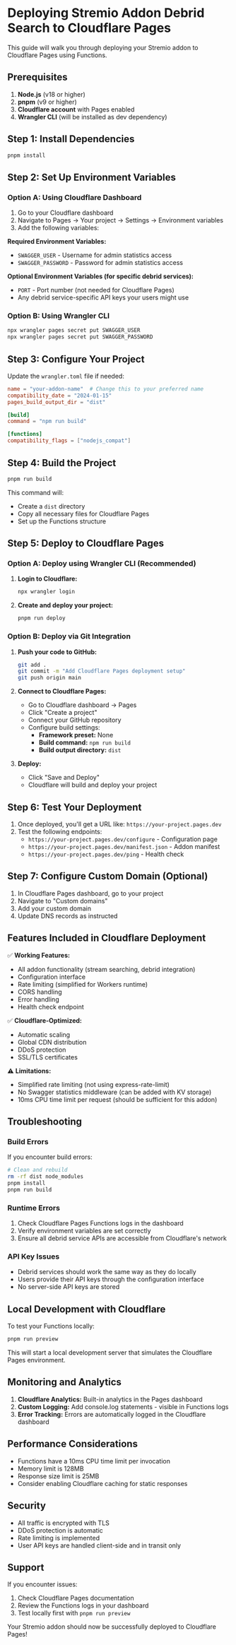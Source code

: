 # Deploying Stremio Addon Debrid Search to Cloudflare Pages

This guide will walk you through deploying your Stremio addon to Cloudflare Pages using Functions.

## Prerequisites

1. **Node.js** (v18 or higher)
2. **pnpm** (v9 or higher) 
3. **Cloudflare account** with Pages enabled
4. **Wrangler CLI** (will be installed as dev dependency)

## Step 1: Install Dependencies

```bash
pnpm install
```

## Step 2: Set Up Environment Variables

### Option A: Using Cloudflare Dashboard
1. Go to your Cloudflare dashboard
2. Navigate to Pages → Your project → Settings → Environment variables
3. Add the following variables:

**Required Environment Variables:**
- `SWAGGER_USER` - Username for admin statistics access
- `SWAGGER_PASSWORD` - Password for admin statistics access

**Optional Environment Variables (for specific debrid services):**
- `PORT` - Port number (not needed for Cloudflare Pages)
- Any debrid service-specific API keys your users might use

### Option B: Using Wrangler CLI
```bash
npx wrangler pages secret put SWAGGER_USER
npx wrangler pages secret put SWAGGER_PASSWORD
```

## Step 3: Configure Your Project

Update the `wrangler.toml` file if needed:

```toml
name = "your-addon-name"  # Change this to your preferred name
compatibility_date = "2024-01-15"
pages_build_output_dir = "dist"

[build]
command = "npm run build"

[functions]
compatibility_flags = ["nodejs_compat"]
```

## Step 4: Build the Project

```bash
pnpm run build
```

This command will:
- Create a `dist` directory
- Copy all necessary files for Cloudflare Pages
- Set up the Functions structure

## Step 5: Deploy to Cloudflare Pages

### Option A: Deploy using Wrangler CLI (Recommended)

1. **Login to Cloudflare:**
   ```bash
   npx wrangler login
   ```

2. **Create and deploy your project:**
   ```bash
   pnpm run deploy
   ```

### Option B: Deploy via Git Integration

1. **Push your code to GitHub:**
   ```bash
   git add .
   git commit -m "Add Cloudflare Pages deployment setup"
   git push origin main
   ```

2. **Connect to Cloudflare Pages:**
   - Go to Cloudflare dashboard → Pages
   - Click "Create a project"
   - Connect your GitHub repository
   - Configure build settings:
     - **Framework preset:** None
     - **Build command:** `npm run build`
     - **Build output directory:** `dist`

3. **Deploy:**
   - Click "Save and Deploy"
   - Cloudflare will build and deploy your project

## Step 6: Test Your Deployment

1. Once deployed, you'll get a URL like: `https://your-project.pages.dev`
2. Test the following endpoints:
   - `https://your-project.pages.dev/configure` - Configuration page
   - `https://your-project.pages.dev/manifest.json` - Addon manifest
   - `https://your-project.pages.dev/ping` - Health check

## Step 7: Configure Custom Domain (Optional)

1. In Cloudflare Pages dashboard, go to your project
2. Navigate to "Custom domains"
3. Add your custom domain
4. Update DNS records as instructed

## Features Included in Cloudflare Deployment

✅ **Working Features:**
- All addon functionality (stream searching, debrid integration)
- Configuration interface
- Rate limiting (simplified for Workers runtime)
- CORS handling
- Error handling
- Health check endpoint

✅ **Cloudflare-Optimized:**
- Automatic scaling
- Global CDN distribution
- DDoS protection
- SSL/TLS certificates

⚠️ **Limitations:**
- Simplified rate limiting (not using express-rate-limit)
- No Swagger statistics middleware (can be added with KV storage)
- 10ms CPU time limit per request (should be sufficient for this addon)

## Troubleshooting

### Build Errors
If you encounter build errors:
```bash
# Clean and rebuild
rm -rf dist node_modules
pnpm install
pnpm run build
```

### Runtime Errors
1. Check Cloudflare Pages Functions logs in the dashboard
2. Verify environment variables are set correctly
3. Ensure all debrid service APIs are accessible from Cloudflare's network

### API Key Issues
- Debrid services should work the same way as they do locally
- Users provide their API keys through the configuration interface
- No server-side API keys are stored

## Local Development with Cloudflare

To test your Functions locally:
```bash
pnpm run preview
```

This will start a local development server that simulates the Cloudflare Pages environment.

## Monitoring and Analytics

1. **Cloudflare Analytics:** Built-in analytics in the Pages dashboard
2. **Custom Logging:** Add console.log statements - visible in Functions logs
3. **Error Tracking:** Errors are automatically logged in the Cloudflare dashboard

## Performance Considerations

- Functions have a 10ms CPU time limit per invocation
- Memory limit is 128MB
- Response size limit is 25MB
- Consider enabling Cloudflare caching for static responses

## Security

- All traffic is encrypted with TLS
- DDoS protection is automatic
- Rate limiting is implemented
- User API keys are handled client-side and in transit only

## Support

If you encounter issues:
1. Check Cloudflare Pages documentation
2. Review the Functions logs in your dashboard
3. Test locally first with `pnpm run preview`

Your Stremio addon should now be successfully deployed to Cloudflare Pages!
